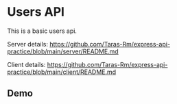 # Users API

This is a basic users api.

Server details: https://github.com/Taras-Rm/express-api-practice/blob/main/server/README.md

Client details: https://github.com/Taras-Rm/express-api-practice/blob/main/client/README.md

## Demo